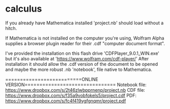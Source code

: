calculus
========
If you already have Mathematica installed 'project.nb' should load without a hitch.

If Mathematica is not installed on the computer you're using, Wolfram Alpha supplies a browser plugin reader for their .cdf "computer document format".

I've provided the installation on this flash drive 'CDFPlayer_9.0.1_WIN.exe' but it's also available at 
'https://www.wolfram.com/cdf-player/'
After installation it should allow the .cdf version of the document to be opened and maybe the more robust .nb 'notebook', file native to Mathematica.

==========================ONLINE VERSION===============================
Notebook file: https://www.dropbox.com/s/2t46zlwbpprnenp/project.nb
CDF file: https://www.dropbox.com/s/f35a9vobfokels5/project.cdf
PDF: https://www.dropbox.com/s/fc4f419vgfgnqmr/project.pdf
